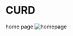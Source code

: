 # CURD
home page
![homepage](https://user-images.githubusercontent.com/92242002/142997099-3f0df011-6ded-4ba4-b9e8-0fb7073b129d.jpg)
